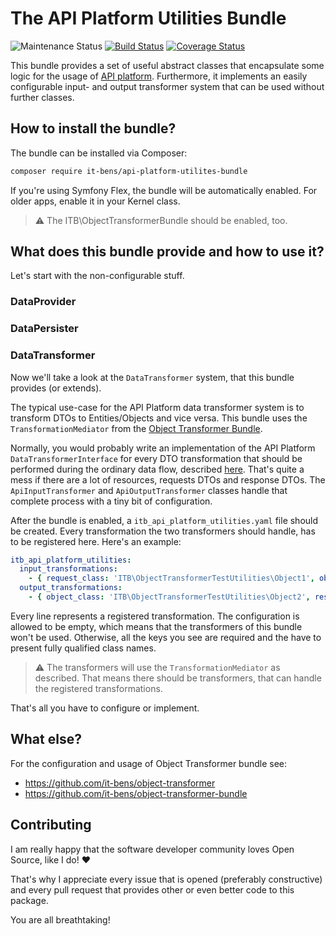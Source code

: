 # The API Platform Utilities Bundle

![Maintenance Status](https://img.shields.io/badge/Maintained%3F-yes-green.svg)
[![Build Status](https://app.travis-ci.com/it-bens/api-platform-utilities-bundle.svg?branch=master)](https://app.travis-ci.com/it-bens/api-platform-utilities-bundle)
[![Coverage Status](https://coveralls.io/repos/github/it-bens/api-platform-utilities-bundle/badge.svg?branch=master)](https://coveralls.io/github/it-bens/api-platform-utilities-bundle?branch=master)

This bundle provides a set of useful abstract classes that encapsulate some logic for the usage of [API platform](https://api-platform.com).
Furthermore, it implements an easily configurable input- and output transformer system that can be used without further classes.

## How to install the bundle?
The bundle can be installed via Composer:
```bash
composer require it-bens/api-platform-utilites-bundle
```

If you're using Symfony Flex, the bundle will be automatically enabled. For older apps, enable it in your Kernel class.
> ⚠ The ITB\ObjectTransformerBundle should be enabled, too.

## What does this bundle provide and how to use it?
Let's start with the non-configurable stuff.

### DataProvider

### DataPersister

### DataTransformer
Now we'll take a look at the `DataTransformer` system, that this bundle provides (or extends).

The typical use-case for the API Platform data transformer system is to transform DTOs to Entities/Objects and vice versa.
This bundle uses the `TransformationMediator` from the [Object Transformer Bundle](https://github.com/it-bens/object-transformer-bundle).

Normally, you would probably write an implementation of the API Platform `DataTransformerInterface`
for every DTO transformation that should be performed during the ordinary data flow, described [here](https://api-platform.com/docs/core/dto).
That's quite a mess if there are a lot of resources, requests DTOs and response DTOs.
The `ApiInputTransformer` and `ApiOutputTransformer` classes handle that complete process with a tiny bit of configuration.

After the bundle is enabled, a `itb_api_platform_utilities.yaml` file should be created.
Every transformation the two transformers should handle, has to be registered here. Here's an example:
```yaml
itb_api_platform_utilities:
  input_transformations:
    - { request_class: 'ITB\ObjectTransformerTestUtilities\Object1', object_class: 'ITB\ObjectTransformerTestUtilities\Object2' }
  output_transformations:
    - { object_class: 'ITB\ObjectTransformerTestUtilities\Object2', response_class: 'ITB\ObjectTransformerTestUtilities\Object1' }
```
Every line represents a registered transformation. The configuration is allowed to be empty,
which means that the transformers of this bundle won't be used. Otherwise, all the keys you see are required
and the have to present fully qualified class names.

> ⚠ The transformers will use the `TransformationMediator` as described. That means there should be transformers,
> that can handle the registered transformations.

That's all you have to configure or implement.

## What else?
For the configuration and usage of Object Transformer bundle see:
* https://github.com/it-bens/object-transformer
* https://github.com/it-bens/object-transformer-bundle

## Contributing
I am really happy that the software developer community loves Open Source, like I do! ♥

That's why I appreciate every issue that is opened (preferably constructive)
and every pull request that provides other or even better code to this package.

You are all breathtaking!
